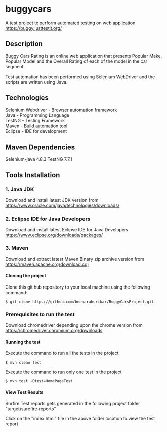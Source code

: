 # buggycars
A test project to perform automated testing on web application https://buggy.justtestit.org/

## Description

Buggy Cars Rating is an online web application that presents Popular Make, Popular Model and the Overall Rating of each of the model in the car segment. 

Test automation has been performed using Selenium WebDriver and the scripts are written using Java.

## Technologies

Selenium Webdriver - Browser automation framework  
Java - Programming Language  
TestNG - Testing Framework  
Maven - Build automation tool  
Eclipse - IDE for development

## Maven Dependencies

Selenium-java 4.8.3
TestNG 7.7.1

## Tools Installation

### 1. Java JDK  

Download and install latest JDK version from https://www.oracle.com/java/technologies/downloads/  

### 2. Eclipse IDE for Java Developers

Download and install latest Eclipse IDE for Java Developers https://www.eclipse.org/downloads/packages/

### 3. Maven  

Download and extract latest Maven Binary zip archive version from https://maven.apache.org/download.cgi  

#### Cloning the project  

Clone this git hub repository to your local machine using the following command:  

	$ git clone https://github.com/heenarahurikar/BuggyCarsProject.git

### Prerequisites to run the test 

Download chromedriver depending upon the chrome version from https://chromedriver.chromium.org/downloads  

#### Running the test  

Execute the command to run all the tests in the project  

	$ mvn clean test  

Execute the command to run only one test in the project  

	$ mvn test -Dtest=HomePageTest    
  
#### View Test Results

Surfire Test reports gets generated in the following project folder "target\surefire-reports"  
 
Click on the "index.html" file in the above folder location to view the test report  
 
